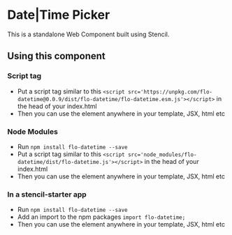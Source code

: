 # Date|Time Picker

This is a standalone Web Component built using Stencil.

## Using this component

### Script tag
- Put a script tag similar to this `<script src='https://unpkg.com/flo-datetime@0.0.9/dist/flo-datetime/flo-datetime.esm.js'></script>` in the head of your index.html
- Then you can use the element anywhere in your template, JSX, html etc

### Node Modules
- Run `npm install flo-datetime --save`
- Put a script tag similar to this `<script src='node_modules/flo-datetime/dist/flo-datetime.js'></script>` in the head of your index.html
- Then you can use the element anywhere in your template, JSX, html etc

### In a stencil-starter app
- Run `npm install flo-datetime --save`
- Add an import to the npm packages `import flo-datetime;`
- Then you can use the element anywhere in your template, JSX, html etc
